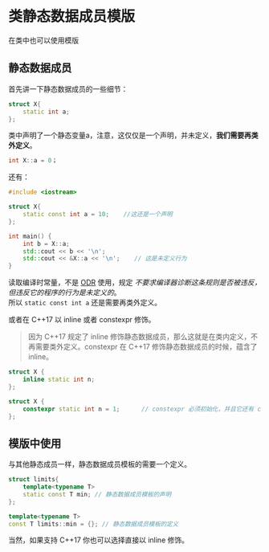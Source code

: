 # 类静态数据成员模版
在类中也可以使用模版

## 静态数据成员
首先讲一下静态数据成员的一些细节：

```cpp
struct X{
    static int a;
};
```

类中声明了一个静态变量a，注意，这仅仅是一个声明，并未定义，**我们需要再类外定义**。

```cpp
int X::a = 0；
```

还有：

```cpp
#include <iostream>

struct X{
	static const int a = 10;    //这还是一个声明
};

int main() {
	int b = X::a;
	std::cout << b << '\n';
	std::cout << &X::a << '\n';    // 这是未定义行为
}
```

读取编译时常量，不是 [ODR](https://zh.cppreference.com/w/cpp/language/definition) 使用，规定 _不要求编译器诊断这条规则是否被违反，但违反它的程序的行为是未定义的_。  
所以 ```static const int a``` 还是需要再类外定义。

或者在 C++17 以 inline 或者 constexpr 修饰。

> 因为 C++17 规定了 inline 修饰静态数据成员，那么这就是在类内定义，不再需要类外定义。constexpr 在 C++17 修饰静态数据成员的时候，蕴含了 inline。

```cpp
struct X {
    inline static int n;
};

struct X {
    constexpr static int n = 1;      // constexpr 必须初始化，并且它还有 const 属性
};
```

## 模版中使用
与其他静态成员一样，静态数据成员模板的需要一个定义。

```cpp
struct limits{
    template<typename T>
    static const T min; // 静态数据成员模板的声明
};

template<typename T>
const T limits::min = {}; // 静态数据成员模板的定义
```

当然，如果支持 C++17 你也可以选择直接以 inline 修饰。
